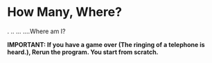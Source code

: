 # How Many, Where?

.
..
...
....Where am I?

**IMPORTANT: If you have a game over (The ringing of a telephone is heard.), Rerun the program. You start from scratch.**
